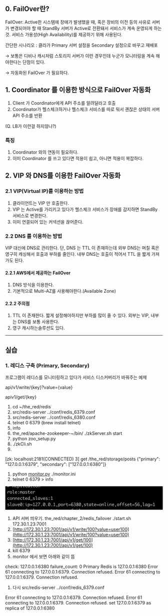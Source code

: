 ## 0. FailOver란?

FailOver: Active한 시스템에 장애가 발생했을 때, 혹은 장비의 이전 등의 사유로 서버가 변경되어야 할 때 StandBy 서버가 Active로 전환돼서 서비스가 계속 운영되게 하는 것. 서비스 가용성(High Availability)를 제공하기 위해 사용된다.

간단한 시나리오 : 클라가 Primary 서버 설정을 Secondary 설정으로 바꾸고 재배포 

→ 보통은 디비나 캐시처럼 스토리지 서버가 이런 경우인데 누군가 모니터링을 계속 해야한다는 단점이 있다.

→ 자동화된 FailOver 가 필요하다.

## 1. Coordinator 를 이용한 방식으로 FailOver 자동화

1. Client 가 Coordinator에게 API 주소를 알려달라고 호출 
2. Coordinator가 헬스체크하거나 헬스체크 서비스를 따로 둬서 괜찮은 상태의 서버 API 주소를 반환

(Q. LB가 이런걸 하지않나?)

### 특징

1. Coordinator 와의 연동이 필요하다.
2. 이미 Coordinator 를 쓰고 있다면 적용이 쉽고, 아니면 적용이 복잡하다.

## 2. VIP 와 DNS를 이용한 FailOver 자동화

### 2.1 VIP(Virtual IP)를 이용하는 방법

1. 클라이언트는 VIP 만 호출한다.
2. VIP 는 Active를 가리키고 있다가 헬스체크 서비스가 장애를 감지하면 StandBy 서비스로 변경한다.
3. 이미 연결되어 있는 커넥션을 끊어준다.

### 2.2 DNS 를 이용하는 방법

VIP 대신에 DNS로 관리한다. 단, DNS 는 TTL 이 존재하는데 외부 DNS는 며칠 혹은 영구히 캐싱해서 호출과 부하를 줄인다. 내부 DNS는 호출이 적어서 TTL 을 짧게 가져가도 된다. 

#### 2.2.1 AWS에서 제공하는 FailOver 

1. DNS 방식을 이용한다.
2. 기본적으로 Multi-AZ를 사용해야한다.(Available Zone)

#### 2.2.2 주의점

1. TTL 이 존재한다. 짧게 설정해야하지만 부하를 많이 줄 수 있다. 외부는 VIP, 내부는 DNS를 보통 사용한다.
2. 영구 캐시하는솔루션도 있다.

---

## 실습

### 1. 레디스 구축 (Primary, Secondary)

프로그램이 레디스를 모니터링하고 있다가 서비스 디스커버리가 바꿔주는 예제 

api/v1/write/{key}?value={value}

apiv1/get/{key}

1. cd ~/the_red/redis
2. src/redis-server ../conf/redis_6379.conf
3. src/redis-server ../conf/redis_6380.conf
4. telnet 0 6379 (brew install telnet)
5. info
6. the_red/apache-zookeeper-~/bin/ ./zkServer.sh start
7. python zoo_setup.py
8. ./zkCli.sh 
9. 

[zk: localhost:2181(CONNECTED) 3] get /the_red/storage/posts
{"primary": "127.0.0.1:6379", "secondary": ["127.0.0.1:6380"]}

1. python [monitor.py](http://monitor.py/) ./monitor.ini
2. telnet 0 6379 > info 

![Untitled](https://github.com/goyanglee/study_redis/blob/main/Chapter%202.%20%EB%8C%80%EA%B7%9C%EB%AA%A8%20%EC%84%9C%EB%B9%84%EC%8A%A4%20%EC%84%A4%EA%B3%84%EB%A5%BC%20%EC%9C%84%ED%95%9C%20%EB%B0%B1%EC%97%94%EB%93%9C%20%EC%97%90%EC%84%BC%EC%85%9C/image/2.4.1.png)

1. API 서버 띄우기. the_red/chapter_2/redis_failover ./start.sh 172.30.1.23:7001 
2. [http://172.30.1.23:7001/api/v1/write/100?value=user100](http://172.30.1.23:7001/api/v1/write/100?value=user100) 
3. [http://172.30.1.23:7001/api/v1/get/100](http://172.30.1.23:7001/api/v1/get/100)
4. kill 6379
5. monitor 에서 보면 아래와 같이 뜸

check: 127.0.0.1:6380 failure_count: 0
Primary Redis is 127.0.0.1:6380
Error 61 connecting to 127.0.0.1:6379. Connection refused.
Error 61 connecting to 127.0.0.1:6379. Connection refused.

1. 다시 src/redis-server ../conf/redis_6379.conf 

Error 61 connecting to 127.0.0.1:6379. Connection refused.
Error 61 connecting to 127.0.0.1:6379. Connection refused.
set 127.0.0.1:6379 as replica of 127.0.0.1:6380
